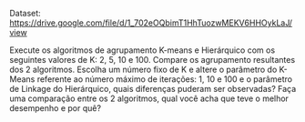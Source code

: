 Dataset: https://drive.google.com/file/d/1_702eOQbimT1HhTuozwMEKV6HHOykLaJ/view

 Execute os algoritmos de agrupamento K-means e Hierárquico com os
seguintes valores de K: 2, 5, 10 e 100. Compare os agrupamento resultantes
dos 2 algoritmos.
 Escolha um número fixo de K e altere o parâmetro do K-Means referente ao
número máximo de iterações: 1, 10 e 100 e o parâmetro de Linkage do
Hierárquico, quais diferenças puderam ser observadas?
 Faça uma comparação entre os 2 algoritmos, qual você acha que teve o
melhor desempenho e por quê?
